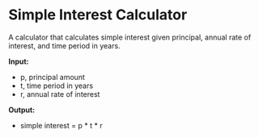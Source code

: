 # Simple Interest Calculator

A calculator that calculates simple interest given principal, annual rate of interest, and time period in years.

**Input:**
- p, principal amount
- t, time period in years
- r, annual rate of interest

**Output:**
- simple interest = p * t * r
